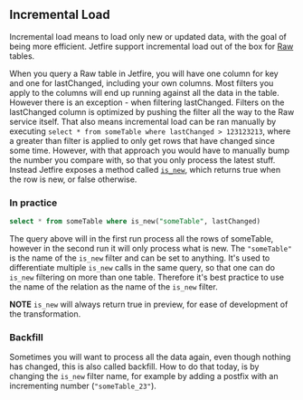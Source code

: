 ## Incremental Load
Incremental load means to load only new or updated data, with the goal of being more efficient. Jetfire support incremental load out of the box for [Raw](https://doc.cognitedata.com/api/v1/#tag/Raw) tables. 

When you query a Raw table in Jetfire, you will have one column for key and one for lastChanged, including your own columns. Most filters you apply to the columns will end up running against all the data in the table. However there is an exception - when filtering lastChanged. Filters on the lastChanged column is optimized by pushing the filter all the way to the Raw service itself. That also means incremental load can be ran manually by executing `select * from someTable where lastChanged > 123123213`, where a greater than filter is applied to only get rows that have changed since some time. However, with that approach you would have to manually bump the number you compare with, so that you only process the latest stuff. Instead Jetfire exposes a method called [`is_new`](https://github.com/cognitedata/jetfire-doc/blob/master/concepts/jetfire-sql-functions.md#is_newname-string-version-bigint), which returns true when the row is new, or false otherwise. 

### In practice
```sql
select * from someTable where is_new("someTable", lastChanged)
```
The query above will in the first run process all the rows of someTable, however in the second run it will only process what is new. The `"someTable"` is the name of the `is_new` filter and can be set to anything. It's used to differentiate multiple `is_new` calls in the same query, so that one can do `is_new` filtering on more than one table. Therefore it's best practice to use the name of the relation as the name of the `is_new` filter. 

**NOTE** `is_new` will always return true in preview, for ease of development of the transformation.  

### Backfill
Sometimes you will want to process all the data again, even though nothing has changed, this is also called backfill. How to do that today, is by changing the `is_new` filter name, for example by adding a postfix with an incrementing number (`"someTable_23"`). 
